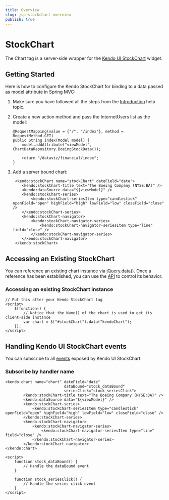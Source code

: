 ```yaml
---
title: Overview
slug: jsp-stockchart-overview
publish: true
---
```


# StockChart

The Chart tag is a server-side wrapper for the [Kendo UI StockChart](/kendo-ui/api/dataviz/stock-chart) widget.

## Getting Started

Here is how to configure the Kendo StockChart for binding to a data passed as model attribute in Spring MVC:

1.  Make sure you have followed all the steps from the [Introduction](/kendo-ui/getting-started/using-kendo-with/jsp/introduction) help topic.

2.  Create a new action method and pass the InternetUsers list as the model:

    	@RequestMapping(value = {"/", "/index"}, method = RequestMethod.GET)
	    public String index(Model model) {
	        model.addAttribute("viewModel", ChartDataRepository.BoeingStockData());
	     
	        return "/dataviz/financial/index";
	    }

4.  Add a server bound chart:

         <kendo:stockChart name="stockChart" dateField="date">
         	<kendo:stockChart-title text="The Boeing Company (NYSE:BA)" />
			<kendo:dataSource data="${viewModel}" />
            <kendo:stockChart-series>
            	<kendo:stockChart-seriesItem type="candlestick" openField="open" highField="high" lowField="low" closeField="close" />
            </kendo:stockChart-series>
            <kendo:stockChart-navigator>
            	<kendo:stockChart-navigator-series>
            		<kendo:stockChart-navigator-seriesItem type="line" field="close" />
            	</kendo:stockChart-navigator-series>
            </kendo:stockChart-navigator>
         </kendo:stockChart>

## Accessing an Existing StockChart

You can reference an existing chart instance via [jQuery.data()](http://api.jquery.com/jQuery.data/).
Once a reference has been established, you can use the [API](/kendo-ui/api/dataviz/stock-chart#methods) to control its behavior.

### Accessing an existing StockChart instance

    // Put this after your Kendo StockChart tag
    <script>
        $(function() {
            // Notice that the Name() of the chart is used to get its client-side instance
            var chart = $("#stockChart").data("kendoChart");
        });
    </script>

## Handling Kendo UI StockChart events

You can subscribe to all [events](/kendo-ui/api/dataviz/stock-chart#events) exposed by Kendo UI StockChart:


### Subscribe by handler name

	<kendo:chart name="chart" dateField="date"
							  dataBound="stock_dataBound"
							  seriesClick="stock_seriesClick">
         	<kendo:stockChart-title text="The Boeing Company (NYSE:BA)" />
			<kendo:dataSource data="${viewModel}" />
            <kendo:stockChart-series>
            	<kendo:stockChart-seriesItem type="candlestick" openField="open" highField="high" lowField="low" closeField="close" />
            </kendo:stockChart-series>
            <kendo:stockChart-navigator>
            	<kendo:stockChart-navigator-series>
            		<kendo:stockChart-navigator-seriesItem type="line" field="close" />
            	</kendo:stockChart-navigator-series>
            </kendo:stockChart-navigator>
	</kendo:chart>

    <script>
        function stock_dataBound() {
            // Handle the dataBound event
        }
	    
        function stock_seriesClick() {
            // Handle the series click event
        }
    </script>

